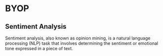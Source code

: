 # BYOP
## Sentiment Analysis
Sentiment analysis, also known as opinion mining, is a natural language processing (NLP)
task that involves determining the sentiment or emotional tone expressed in a piece of text.
